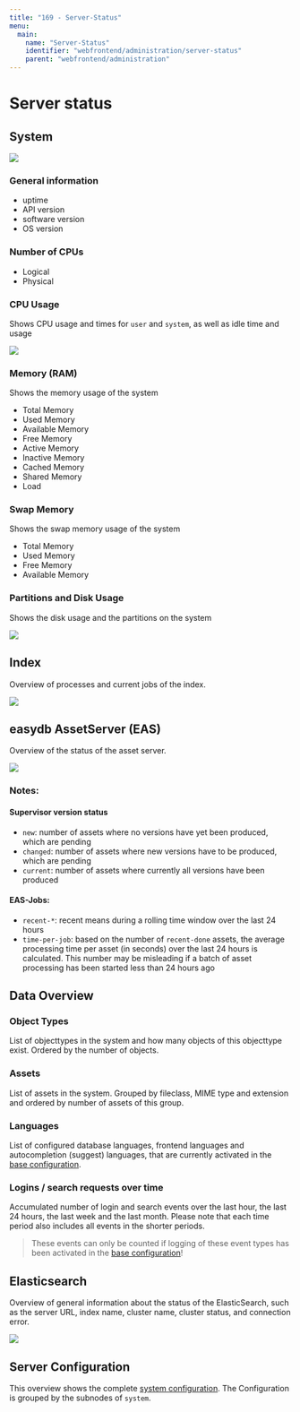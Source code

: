 ```yaml
---
title: "169 - Server-Status"
menu:
  main:
    name: "Server-Status"
    identifier: "webfrontend/administration/server-status"
    parent: "webfrontend/administration"
---
```

# Server status

## System

![](header_en.png)

### General information

- uptime
- API version
- software version
- OS version

### Number of CPUs

- Logical
- Physical

### CPU Usage

Shows CPU usage and times for `user` and `system`, as well as idle time and usage

![](cpu_usage.png)

### Memory (RAM)

Shows the memory usage of the system

- Total Memory
- Used Memory
- Available Memory
- Free Memory
- Active Memory
- Inactive Memory
- Cached Memory
- Shared Memory
- Load

### Swap Memory

Shows the swap memory usage of the system

- Total Memory
- Used Memory
- Free Memory
- Available Memory

### Partitions and Disk Usage

Shows the disk usage and the partitions on the system

![](disk_usage.png)

## Index

Overview of processes and current jobs of the index.

![](status_index.png)

## easydb AssetServer (EAS)

Overview of the status of the asset server.

![](status_eas.png)

### Notes:

#### Supervisor version status

- `new`: number of assets where no versions have yet been produced, which are pending
- `changed`: number of assets where new versions have to be produced, which are pending
- `current`: number of assets where currently all versions have been produced

#### EAS-Jobs:

- `recent-*`: recent means during a rolling time window over the last 24 hours
- `time-per-job`: based on the number of `recent-done` assets, the average processing time per asset (in seconds) over the last 24 hours is calculated. This number may be misleading if a batch of asset processing has been started less than 24 hours ago


## Data Overview

### Object Types

List of objecttypes in the system and how many objects of this objecttype exist. Ordered by the number of objects.

### Assets

List of assets in the system. Grouped by fileclass, MIME type and extension and ordered by number of assets of this group.

### Languages

List of configured database languages, frontend languages and autocompletion (suggest) languages, that are currently activated in the [base configuration](../base-config/general/#languages).

### Logins / search requests over time

Accumulated number of login and search events over the last hour, the last 24 hours, the last week and the last month. Please note that each time period also includes all events in the shorter periods.

> These events can only be counted if logging of these event types has been activated in the [base configuration](../base-config/event_logging/#log-user-activity)!

## Elasticsearch

Overview of general information about the status of the ElasticSearch, such as the server URL, index name, cluster name, cluster status, and connection error.

![](status_search.png)

## Server Configuration

This overview shows the complete [system configuration](../../../sysadmin/konfiguration/easydb-server.yml/). The Configuration is grouped by the subnodes of `system`.
